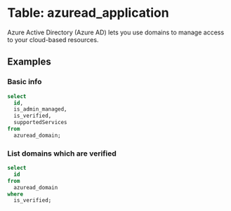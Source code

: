 # Table: azuread_application

Azure Active Directory (Azure AD) lets you use domains to manage access to your cloud-based resources.

## Examples

### Basic info

```sql
select
  id,
  is_admin_managed,
  is_verified,
  supportedServices
from
  azuread_domain;
```

### List domains which are verified

```sql
select
  id
from
  azuread_domain
where
  is_verified;
```
